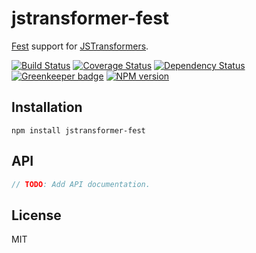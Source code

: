 # jstransformer-fest

[Fest](http://npm.im/fest) support for [JSTransformers](http://github.com/jstransformers).

[![Build Status](https://img.shields.io/travis/jstransformers/jstransformer-fest/master.svg)](https://travis-ci.org/jstransformers/jstransformer-fest)
[![Coverage Status](https://img.shields.io/codecov/c/github/jstransformers/jstransformer-fest/master.svg)](https://codecov.io/gh/jstransformers/jstransformer-fest)
[![Dependency Status](https://img.shields.io/david/jstransformers/jstransformer-fest/master.svg)](http://david-dm.org/jstransformers/jstransformer-fest)
[![Greenkeeper badge](https://badges.greenkeeper.io/jstransformers/jstransformer-fest.svg)](https://greenkeeper.io/)
[![NPM version](https://img.shields.io/npm/v/jstransformer-fest.svg)](https://www.npmjs.org/package/jstransformer-fest)

## Installation

    npm install jstransformer-fest

## API

```js
// TODO: Add API documentation.
```

## License

MIT
